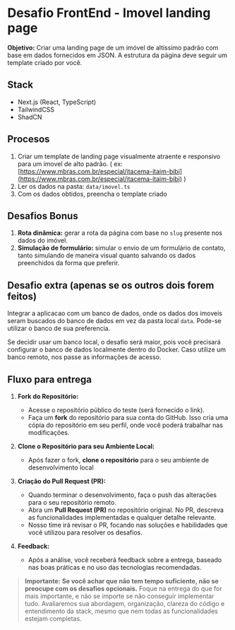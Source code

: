 # Desafio FrontEnd - Imovel landing page

**Objetivo:** Criar uma landing page de um imóvel de altíssimo padrão com base em dados fornecidos em JSON. A estrutura da página deve seguir um template criado por você.

## Stack

- Next.js (React, TypeScript)
- TailwindCSS
- ShadCN

## Procesos

1. Criar um template de landing page visualmente atraente e responsivo para um imovel de alto padrão. ( ex: [https://www.mbras.com.br/especial/itacema-itaim-bibi](https://www.mbras.com.br/especial/itacema-itaim-bibi) )
2. Ler os dados na pasta:  ```data/imovel.ts```
3. Com os dados obtidos, preencha o template criado

## Desafios Bonus

1. **Rota dinâmica:** gerar a rota da página com base no `slug` presente nos dados do imóvel.
2. **Simulação de formulário:** simular o envio de um formulário de contato, tanto simulando de maneira visual quanto salvando os dados preenchidos da forma que preferir.

## Desafio extra (apenas se os outros dois forem feitos)

Integrar a aplicacao com um banco de dados, onde os dados dos imoveis seram buscados do banco de dados em vez da pasta local `data`. Pode-se utilizar o banco de sua preferencia.

Se decidir usar um banco local, o desafio será maior, pois você precisará configurar o banco de dados localmente dentro do Docker. Caso utilize um banco remoto, nos passe as informações de acesso.

## Fluxo para entrega

1. **Fork do Repositório:**

   - Acesse o repositório público do teste (será fornecido o link).
   - Faça um **fork** do repositório para sua conta do GitHub. Isso cria uma cópia do repositório em seu perfil, onde você poderá trabalhar nas modificações.

2. **Clone o Repositório para seu Ambiente Local:**

   - Após fazer o fork, **clone o repositório** para o seu ambiente de desenvolvimento local

3. **Criação do Pull Request (PR):**

   - Quando terminar o desenvolvimento, faça o push das alterações para o seu repositório remoto.
   - Abra um **Pull Request (PR)** no repositório original. No PR, descreva as funcionalidades implementadas e qualquer detalhe relevante.
   - Nosso time irá revisar o PR, focando nas soluções e habilidades que você utilizou para resolver os desafios.

4. **Feedback:**
   - Após a análise, você receberá feedback sobre a entrega, baseado nas boas práticas e no uso das tecnologias recomendadas.

> **Importante:** **Se você achar que não tem tempo suficiente, não se preocupe com os desafios opcionais.** Foque na entrega do que for mais importante, e não se importe se não conseguir implementar tudo. Avaliaremos sua abordagem, organização, clareza do código e entendimento da stack, mesmo que nem todas as funcionalidades estejam completas.
